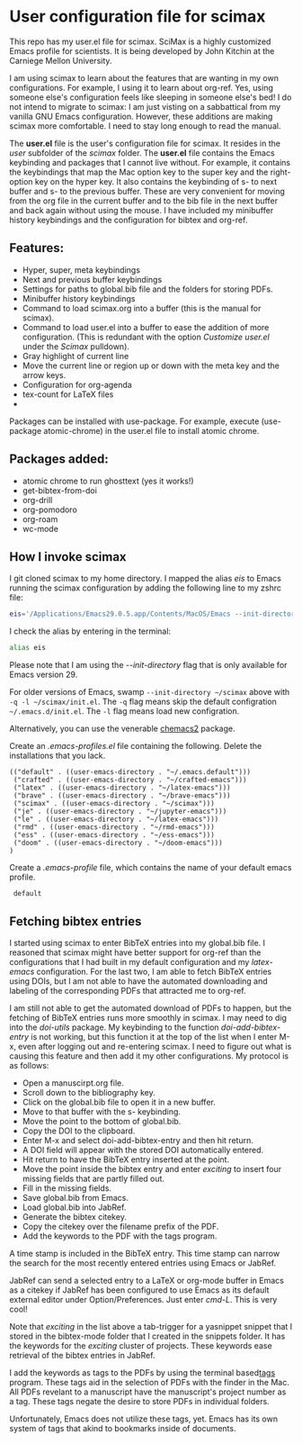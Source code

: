 # User configuration file for scimax


This repo has my user.el file for scimax.
SciMax is a highly customized Emacs profile for scientists.
It is being developed by John Kitchin at the Carniege Mellon University. 

I am using scimax to learn about the features that are wanting in my own configurations.
For example, I using it to learn about org-ref.
Yes, using someone else's configuration feels like sleeping in someone else's bed!
I do not intend to migrate to scimax: I am just visting on a sabbattical from my vanilla GNU Emacs configuration.
However, these additions are making scimax more comfortable.
I need to stay long enough to read the manual.

The **user.el** file is the user's configuration file for scimax.
It resides in the *user* subfolder of the *scimax* folder.
The  **user.el** file contains the Emacs keybinding and packages that I cannot live without.
For example, it contains the keybindings that map the Mac option key to the super key and the  right-option key on the hyper key.
It also contains the keybinding of s-<right> to next buffer and s-<left> to the previous buffer.
These are very convenient for moving from the org file  in the current buffer and to the bib file in the next buffer and back again without using the mouse.
I have included my minibuffer history keybindings and the configuration for bibtex and org-ref.

## Features:

- Hyper, super, meta keybindings
- Next and previous buffer keybindings
- Settings for paths to global.bib file and the folders for storing PDFs.
- Minibuffer history keybindings
- Command to load scimax.org into a buffer (this is the manual for scimax).
- Command to load user.el into a buffer to ease the addition of more configuration. (This is redundant with the option *Customize user.el* under the *Scimax* pulldown).
- Gray highlight of current line
- Move the current line or region up or down with the meta key and the arrow keys.
- Configuration for org-agenda
- tex-count for LaTeX files
- 


Packages can be installed with use-package.
For example, execute (use-package atomic-chrome) in the user.el file to install atomic chrome.

## Packages added:

- atomic chrome to run ghosttext (yes it works!)
- get-bibtex-from-doi
- org-drill
- org-pomodoro
- org-roam
- wc-mode

## How I invoke scimax

I git cloned scimax to my home directory.
I mapped the alias *eis* to Emacs running the scimax configuration by adding the following line to my zshrc file:

```bash
eis='/Applications/Emacs29.0.5.app/Contents/MacOS/Emacs --init-directory ~/scimax'
```

I check the alias by entering in the terminal:
  
```bash  
alias eis
```
Please note that I am using the *--init-directory* flag that is only available for Emacs version 29.
  
For older versions of Emacs, swamp `--init-directory ~/scimax` above with `-q -l ~/scimax/init.el`.
The `-q` flag means skip the default configration `~/.emacs.d/init.el`.
The `-l` flag means load new configration.
  
Alternatively, you can use the venerable [chemacs2](https://github.com/plexus/chemacs2) package. 

Create an *.emacs-profiles.el* file containing the following.
Delete the installations that you lack.
  
```elisp
(("default" . ((user-emacs-directory . "~/.emacs.default")))
 ("crafted" . ((user-emacs-directory . "~/crafted-emacs")))
 ("latex" . ((user-emacs-directory . "~/latex-emacs")))
 ("brave" . ((user-emacs-directory . "~/brave-emacs")))
 ("scimax" . ((user-emacs-directory . "~/scimax")))
 ("je" . ((user-emacs-directory . "~/jupyter-emacs")))
 ("le" . ((user-emacs-directory . "~/latex-emacs")))
 ("rmd" . ((user-emacs-directory . "~/rmd-emacs")))
 ("ess" . ((user-emacs-directory . "~/ess-emacs")))
 ("doom" . ((user-emacs-directory . "~/doom-emacs")))
)
```  
  
Create a *.emacs-profile* file, which contains the name of your default emacs profile.
 
```elisp
 default
 ``` 
  
  
  
## Fetching bibtex entries

I started using scimax to enter BibTeX  entries into my global.bib file.
I reasoned that scimax might have better support for org-ref than the configurations that I had built in my default configuration and my *latex-emacs* configuration.
For the last two, I am able to fetch BibTeX entries using DOIs, but I am not able to have the automated downloading and labeling of the corresponding PDFs that attracted me to org-ref.

I am still not able to get the automated download of PDFs to happen, but the fetching of BibTeX entries runs more smoothly in scimax.
I may need to dig into the *doi-utils* package.
My keybinding to the function *doi-add-bibtex-entry* is not working, but this function it at the top of the list when I enter M-x, even after logging out and re-entering scimax.
I need to figure out what is causing this feature and then add it my other configurations.
My protocol is as follows:

- Open a manuscirpt.org file.
- Scroll down to the bibliography key.
- Click on the global.bib file to open it in a new buffer.
- Move to that buffer with the s-<right> keybinding.
- Move the point to the bottom of global.bib.
- Copy the DOI to the clipboard.
- Enter M-x and select doi-add-bibtex-entry and then hit return.
- A DOI field will appear with the stored DOI automatically entered. 
- Hit return to have the BibTeX entry inserted at the point.
- Move the point inside the bibtex entry and enter *exciting<tab>* to insert four missing fields that are partly filled out.
- Fill in the missing fields.
- Save global.bib from Emacs.
- Load global.bib into JabRef.
- Generate the bibtex citekey.
- Copy the citekey over the filename prefix of the PDF.
- Add the keywords to the PDF with the tags program.

A time stamp is included in the BibTeX entry.
This time stamp can narrow the search for the most recently entered entries using Emacs or JabRef.
  
JabRef can send a selected entry to a LaTeX or org-mode buffer in Emacs as a citekey if JabRef has been configured to use Emacs as its default external editor under Option/Preferences.
Just enter *cmd-L*.
This is very cool!

Note that *exciting* in the list above a tab-trigger for a yasnippet snippet that I stored in the bibtex-mode folder that I created in the snippets folder. 
It has the keywords for the *exciting* cluster of projects.
These keywords ease retrieval of the bibtex entries in JabRef.

I add the keywords as tags to the PDFs by using the terminal based[tags]() program.
These tags aid in the selection of PDFs with the finder in the Mac.
All PDFs revelant to a manuscript have the manuscript's project number as a tag.
These tags negate the desire to store PDFs in individual folders.
  
Unfortunately, Emacs does not utilize these tags, yet.
Emacs has its own system of tags that akind to bookmarks inside of documents.
